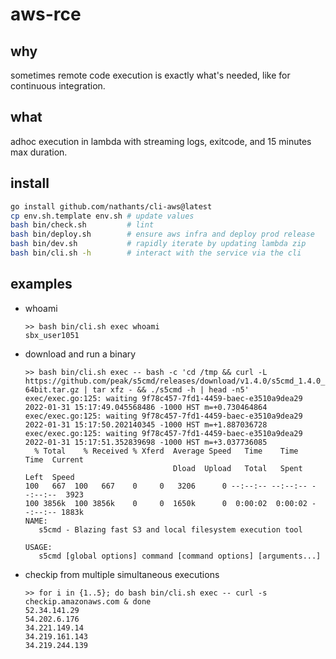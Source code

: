 # aws-rce

## why

sometimes remote code execution is exactly what's needed, like for continuous integration.

## what

adhoc execution in lambda with streaming logs, exitcode, and 15 minutes max duration.

## install

```bash
go install github.com/nathants/cli-aws@latest
cp env.sh.template env.sh # update values
bash bin/check.sh         # lint
bash bin/deploy.sh        # ensure aws infra and deploy prod release
bash bin/dev.sh           # rapidly iterate by updating lambda zip
bash bin/cli.sh -h        # interact with the service via the cli
```

## examples

- whoami
  ```
  >> bash bin/cli.sh exec whoami
  sbx_user1051
  ```

- download and run a binary
  ```
  >> bash bin/cli.sh exec -- bash -c 'cd /tmp && curl -L https://github.com/peak/s5cmd/releases/download/v1.4.0/s5cmd_1.4.0_Linux-64bit.tar.gz | tar xfz - && ./s5cmd -h | head -n5'
  exec/exec.go:125: waiting 9f78c457-7fd1-4459-baec-e3510a9dea29 2022-01-31 15:17:49.045568486 -1000 HST m=+0.730464864
  exec/exec.go:125: waiting 9f78c457-7fd1-4459-baec-e3510a9dea29 2022-01-31 15:17:50.202140345 -1000 HST m=+1.887036728
  exec/exec.go:125: waiting 9f78c457-7fd1-4459-baec-e3510a9dea29 2022-01-31 15:17:51.352839698 -1000 HST m=+3.037736085
    % Total    % Received % Xferd  Average Speed   Time    Time     Time  Current
                                   Dload  Upload   Total   Spent    Left  Speed
  100   667  100   667    0     0   3206      0 --:--:-- --:--:-- --:--:--  3923
  100 3856k  100 3856k    0     0  1650k      0  0:00:02  0:00:02 --:--:-- 1883k
  NAME:
     s5cmd - Blazing fast S3 and local filesystem execution tool

  USAGE:
     s5cmd [global options] command [command options] [arguments...]
  ```


- checkip from multiple simultaneous executions
  ```
  >> for i in {1..5}; do bash bin/cli.sh exec -- curl -s checkip.amazonaws.com & done
  52.34.141.29
  54.202.6.176
  34.221.149.14
  34.219.161.143
  34.219.244.139
  ```
